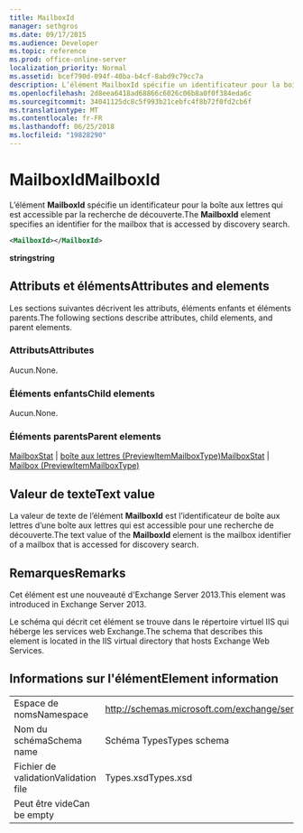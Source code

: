 ```yaml
---
title: MailboxId
manager: sethgros
ms.date: 09/17/2015
ms.audience: Developer
ms.topic: reference
ms.prod: office-online-server
localization_priority: Normal
ms.assetid: bcef790d-094f-40ba-b4cf-8abd9c79cc7a
description: L’élément MailboxId spécifie un identificateur pour la boîte aux lettres qui est accessible par la recherche de découverte.
ms.openlocfilehash: 2d8eea6418ad68866c6026c06b8a0f0f384eda6c
ms.sourcegitcommit: 34041125dc8c5f993b21cebfc4f8b72f0fd2cb6f
ms.translationtype: MT
ms.contentlocale: fr-FR
ms.lasthandoff: 06/25/2018
ms.locfileid: "19828290"
---
```

# <a name="mailboxid"></a><span data-ttu-id="25b53-103">MailboxId</span><span class="sxs-lookup"><span data-stu-id="25b53-103">MailboxId</span></span>

<span data-ttu-id="25b53-104">L’élément **MailboxId** spécifie un identificateur pour la boîte aux lettres qui est accessible par la recherche de découverte.</span><span class="sxs-lookup"><span data-stu-id="25b53-104">The **MailboxId** element specifies an identifier for the mailbox that is accessed by discovery search.</span></span> 
  
```XML
<MailboxId></MailboxId>
```

<span data-ttu-id="25b53-105">**string**</span><span class="sxs-lookup"><span data-stu-id="25b53-105">**string**</span></span>

## <a name="attributes-and-elements"></a><span data-ttu-id="25b53-106">Attributs et éléments</span><span class="sxs-lookup"><span data-stu-id="25b53-106">Attributes and elements</span></span>

<span data-ttu-id="25b53-107">Les sections suivantes décrivent les attributs, éléments enfants et éléments parents.</span><span class="sxs-lookup"><span data-stu-id="25b53-107">The following sections describe attributes, child elements, and parent elements.</span></span>
  
### <a name="attributes"></a><span data-ttu-id="25b53-108">Attributs</span><span class="sxs-lookup"><span data-stu-id="25b53-108">Attributes</span></span>

<span data-ttu-id="25b53-109">Aucun.</span><span class="sxs-lookup"><span data-stu-id="25b53-109">None.</span></span>
  
### <a name="child-elements"></a><span data-ttu-id="25b53-110">Éléments enfants</span><span class="sxs-lookup"><span data-stu-id="25b53-110">Child elements</span></span>

<span data-ttu-id="25b53-111">Aucun.</span><span class="sxs-lookup"><span data-stu-id="25b53-111">None.</span></span>
  
### <a name="parent-elements"></a><span data-ttu-id="25b53-112">Éléments parents</span><span class="sxs-lookup"><span data-stu-id="25b53-112">Parent elements</span></span>

<span data-ttu-id="25b53-113">[MailboxStat](mailboxstat.md) | [boîte aux lettres (PreviewItemMailboxType)](mailbox-previewitemmailboxtype.md)</span><span class="sxs-lookup"><span data-stu-id="25b53-113">[MailboxStat](mailboxstat.md) | [Mailbox (PreviewItemMailboxType)](mailbox-previewitemmailboxtype.md)</span></span>
  
## <a name="text-value"></a><span data-ttu-id="25b53-114">Valeur de texte</span><span class="sxs-lookup"><span data-stu-id="25b53-114">Text value</span></span>

<span data-ttu-id="25b53-115">La valeur de texte de l’élément **MailboxId** est l’identificateur de boîte aux lettres d’une boîte aux lettres qui est accessible pour une recherche de découverte.</span><span class="sxs-lookup"><span data-stu-id="25b53-115">The text value of the **MailboxId** element is the mailbox identifier of a mailbox that is accessed for discovery search.</span></span> 
  
## <a name="remarks"></a><span data-ttu-id="25b53-116">Remarques</span><span class="sxs-lookup"><span data-stu-id="25b53-116">Remarks</span></span>

<span data-ttu-id="25b53-117">Cet élément est une nouveauté d'Exchange Server 2013.</span><span class="sxs-lookup"><span data-stu-id="25b53-117">This element was introduced in Exchange Server 2013.</span></span>
  
<span data-ttu-id="25b53-118">Le schéma qui décrit cet élément se trouve dans le répertoire virtuel IIS qui héberge les services web Exchange.</span><span class="sxs-lookup"><span data-stu-id="25b53-118">The schema that describes this element is located in the IIS virtual directory that hosts Exchange Web Services.</span></span>
  
## <a name="element-information"></a><span data-ttu-id="25b53-119">Informations sur l'élément</span><span class="sxs-lookup"><span data-stu-id="25b53-119">Element information</span></span>

|||
|:-----|:-----|
|<span data-ttu-id="25b53-120">Espace de noms</span><span class="sxs-lookup"><span data-stu-id="25b53-120">Namespace</span></span>  <br/> |http://schemas.microsoft.com/exchange/services/2006/types  <br/> |
|<span data-ttu-id="25b53-121">Nom du schéma</span><span class="sxs-lookup"><span data-stu-id="25b53-121">Schema name</span></span>  <br/> |<span data-ttu-id="25b53-122">Schéma Types</span><span class="sxs-lookup"><span data-stu-id="25b53-122">Types schema</span></span>  <br/> |
|<span data-ttu-id="25b53-123">Fichier de validation</span><span class="sxs-lookup"><span data-stu-id="25b53-123">Validation file</span></span>  <br/> |<span data-ttu-id="25b53-124">Types.xsd</span><span class="sxs-lookup"><span data-stu-id="25b53-124">Types.xsd</span></span>  <br/> |
|<span data-ttu-id="25b53-125">Peut être vide</span><span class="sxs-lookup"><span data-stu-id="25b53-125">Can be empty</span></span>  <br/> ||
   

